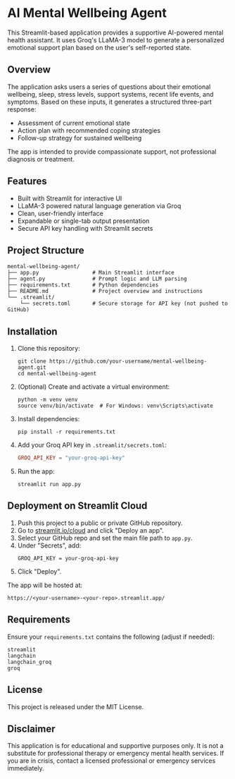 
# AI Mental Wellbeing Agent

This Streamlit-based application provides a supportive AI-powered mental health assistant. It uses Groq's LLaMA-3 model to generate a personalized emotional support plan based on the user's self-reported state.

## Overview

The application asks users a series of questions about their emotional wellbeing, sleep, stress levels, support systems, recent life events, and symptoms. Based on these inputs, it generates a structured three-part response:

- Assessment of current emotional state
- Action plan with recommended coping strategies
- Follow-up strategy for sustained wellbeing

The app is intended to provide compassionate support, not professional diagnosis or treatment.

## Features

- Built with Streamlit for interactive UI
- LLaMA-3 powered natural language generation via Groq
- Clean, user-friendly interface
- Expandable or single-tab output presentation
- Secure API key handling with Streamlit secrets

## Project Structure

```
mental-wellbeing-agent/
├── app.py                 # Main Streamlit interface
├── agent.py               # Prompt logic and LLM parsing
├── requirements.txt       # Python dependencies
├── README.md              # Project overview and instructions
└── .streamlit/
    └── secrets.toml       # Secure storage for API key (not pushed to GitHub)
```

## Installation

1. Clone this repository:
   ```
   git clone https://github.com/your-username/mental-wellbeing-agent.git
   cd mental-wellbeing-agent
   ```

2. (Optional) Create and activate a virtual environment:
   ```
   python -m venv venv
   source venv/bin/activate  # For Windows: venv\Scripts\activate
   ```

3. Install dependencies:
   ```
   pip install -r requirements.txt
   ```

4. Add your Groq API key in `.streamlit/secrets.toml`:
   ```toml
   GROQ_API_KEY = "your-groq-api-key"
   ```

5. Run the app:
   ```
   streamlit run app.py
   ```

## Deployment on Streamlit Cloud

1. Push this project to a public or private GitHub repository.
2. Go to [streamlit.io/cloud](https://streamlit.io/cloud) and click "Deploy an app".
3. Select your GitHub repo and set the main file path to `app.py`.
4. Under "Secrets", add:
   ```
   GROQ_API_KEY = your-groq-api-key
   ```
5. Click "Deploy".

The app will be hosted at:
```
https://<your-username>-<your-repo>.streamlit.app/
```

## Requirements

Ensure your `requirements.txt` contains the following (adjust if needed):
```
streamlit
langchain
langchain_groq
groq
```

## License

This project is released under the MIT License.

## Disclaimer

This application is for educational and supportive purposes only. It is not a substitute for professional therapy or emergency mental health services. If you are in crisis, contact a licensed professional or emergency services immediately.
